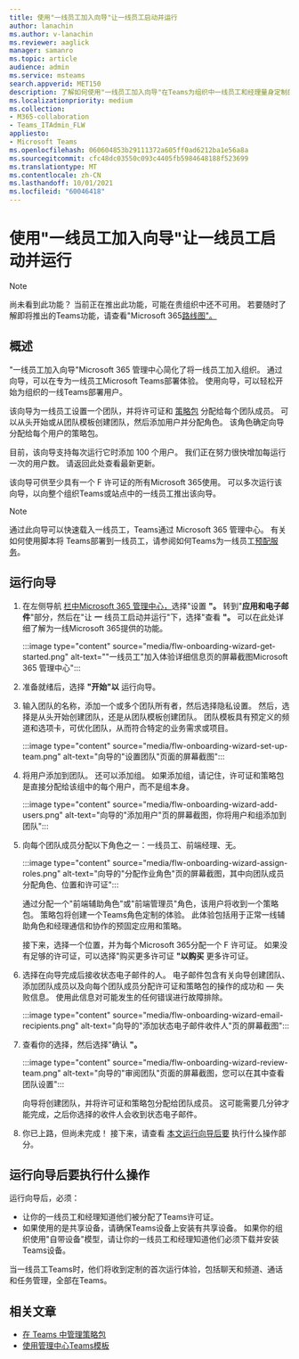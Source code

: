 ```yaml
---
title: 使用"一线员工加入向导"让一线员工启动并运行
author: lanachin
ms.author: v-lanachin
ms.reviewer: aaglick
manager: samanro
ms.topic: article
audience: admin
ms.service: msteams
search.appverid: MET150
description: 了解如何使用"一线员工加入向导"在Teams为组织中一线员工和经理量身定制的体验。
ms.localizationpriority: medium
ms.collection:
- M365-collaboration
- Teams_ITAdmin_FLW
appliesto:
- Microsoft Teams
ms.openlocfilehash: 060604853b29111372a605ff0ad6212ba1e56a8a
ms.sourcegitcommit: cfc48dc03550c093c4405fb5984648188f523699
ms.translationtype: MT
ms.contentlocale: zh-CN
ms.lasthandoff: 10/01/2021
ms.locfileid: "60046418"
---
```

# <a name="use-the-frontline-worker-onboarding-wizard-to-get-your-frontline-workforce-up-and-running"></a>使用"一线员工加入向导"让一线员工启动并运行

> [!NOTE]
> 尚未看到此功能？ 当前正在推出此功能，可能在贵组织中还不可用。 若要随时了解即将推出的Teams功能，请查看"Microsoft 365[路线图"。](https://www.microsoft.com/microsoft-365/roadmap?filters=&searchterms=microsoft%2Cteams)

## <a name="overview"></a>概述

"一线员工加入向导"Microsoft 365 管理中心简化了将一线员工加入组织。 通过向导，可以在专为一线员工Microsoft Teams部署体验。 使用向导，可以轻松开始为组织的一线Teams部署用户。

该向导为一线员工设置一个团队，并将许可证和 [策略包](manage-policy-packages.md) 分配给每个团队成员。 可以从头开始或从团队模板创建团队，然后[](get-started-with-teams-templates-in-the-admin-console.md)添加用户并分配角色。 该角色确定向导分配给每个用户的策略包。

目前，该向导支持每次运行它时添加 100 个用户。 我们正在努力很快增加每运行一次的用户数。 请返回此处查看最新更新。

该向导可供至少具有一个 F 许可证的所有Microsoft 365使用。 可以多次运行该向导，以向整个组织Teams或站点中的一线员工推出该向导。

> [!NOTE]
> 通过此向导可以快速载入一线员工，Teams通过 Microsoft 365 管理中心。 有关如何使用脚本将 Teams部署到一线员工，请参阅如何Teams为一线员工[预配服务](flw-scripted-deployment.md)。

## <a name="run-the-wizard"></a>运行向导

1. 在左侧导航 [栏中Microsoft 365 管理中心，](https://admin.microsoft.com/)选择"设置 **"。** 转到"**应用和电子邮件**"部分，然后在"让 **一** 线员工启动并运行"下，选择"查看 **"。** 可以在此处详细了解为一线Microsoft 365提供的功能。

    :::image type="content" source="media/flw-onboarding-wizard-get-started.png" alt-text=""一线员工"加入体验详细信息页的屏幕截图Microsoft 365 管理中心":::

2. 准备就绪后，选择 **"开始"以** 运行向导。

3. 输入团队的名称，添加一个或多个团队所有者，然后选择隐私设置。 然后，选择是从头开始创建团队，还是从团队模板创建团队。 团队模板具有预定义的频道和选项卡，可优化团队，从而符合特定的业务需求或项目。

    :::image type="content" source="media/flw-onboarding-wizard-set-up-team.png" alt-text="向导的"设置团队"页面的屏幕截图":::

4. 将用户添加到团队。 还可以添加组。 如果添加组，请记住，许可证和策略包是直接分配给该组中的每个用户，而不是组本身。

    :::image type="content" source="media/flw-onboarding-wizard-add-users.png" alt-text="向导的"添加用户"页的屏幕截图，你将用户和组添加到团队":::

5. 向每个团队成员分配以下角色之一：一线员工、前端经理、无。 
  
    :::image type="content" source="media/flw-onboarding-wizard-assign-roles.png" alt-text="向导的"分配作业角色"页的屏幕截图，其中向团队成员分配角色、位置和许可证":::

    通过分配一个"前端辅助角色"或"前端管理员"角色，该用户将收到一个策略包。 策略包将创建一个Teams角色定制的体验。 此体验包括用于正常一线辅助角色和经理通信和协作的预固定应用和策略。

    接下来，选择一个位置，并为每个Microsoft 365分配一个 F 许可证。 如果没有足够的许可证，可以选择"购买更多许可证 **"以购买** 更多许可证。  

6. 选择在向导完成后接收状态电子邮件的人。 电子邮件包含有关向导创建团队、添加团队成员以及向每个团队成员分配许可证和策略包的操作的成功和 &mdash; 失败信息。 使用此信息对可能发生的任何错误进行故障排除。

    :::image type="content" source="media/flw-onboarding-wizard-email-recipients.png" alt-text="向导的"添加状态电子邮件收件人"页的屏幕截图":::

7. 查看你的选择，然后选择"确认 **"。**

    :::image type="content" source="media/flw-onboarding-wizard-review-team.png" alt-text="向导的"审阅团队"页面的屏幕截图，您可以在其中查看团队设置":::

    向导将创建团队，并将许可证和策略包分配给团队成员。 这可能需要几分钟才能完成，之后你选择的收件人会收到状态电子邮件。

8. 你已上路，但尚未完成！ 接下来，请查看 [本文运行向导后要](#what-to-do-after-running-the-wizard) 执行什么操作部分。

## <a name="what-to-do-after-running-the-wizard"></a>运行向导后要执行什么操作

运行向导后，必须：

- 让你的一线员工和经理知道他们被分配了Teams许可证。
- 如果使用的是共享设备，请确保Teams设备上安装有共享设备。 如果你的组织使用"自带设备"模型，请让你的一线员工和经理知道他们必须下载并安装Teams设备。

当一线员工Teams时，他们将收到定制的首次运行体验，包括聊天和频道、通话和任务管理，全部在Teams。

## <a name="related-articles"></a>相关文章

- [在 Teams 中管理策略包](manage-policy-packages.md)
- [使用管理中心Teams模板](get-started-with-teams-templates-in-the-admin-console.md)
